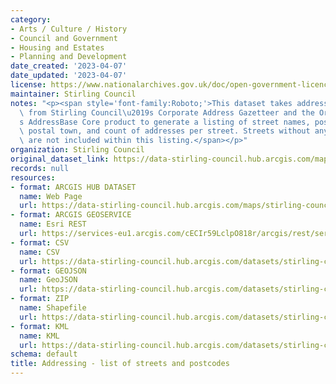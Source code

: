 ```yaml
---
category:
- Arts / Culture / History
- Council and Government
- Housing and Estates
- Planning and Development
date_created: '2023-04-07'
date_updated: '2023-04-07'
license: https://www.nationalarchives.gov.uk/doc/open-government-licence/version/3/
maintainer: Stirling Council
notes: "<p><span style='font-family:Roboto;'>This dataset takes addressing details\
  \ from Stirling Council\u2019s Corporate Address Gazetteer and the Ordnance Survey\u2019\
  s AddressBase Core product to generate a listing of street names, postcodes, town,\
  \ postal town, and count of addresses per street. Streets without any address points\
  \ are not included within this listing.</span></p>"
organization: Stirling Council
original_dataset_link: https://data-stirling-council.hub.arcgis.com/maps/stirling-council::addressing-list-of-streets-and-postcodes
records: null
resources:
- format: ARCGIS HUB DATASET
  name: Web Page
  url: https://data-stirling-council.hub.arcgis.com/maps/stirling-council::addressing-list-of-streets-and-postcodes
- format: ARCGIS GEOSERVICE
  name: Esri REST
  url: https://services-eu1.arcgis.com/cECIr59LclpO818r/arcgis/rest/services/addressing%20-%20list%20of%20streets%20and%20postcodes/FeatureServer/0
- format: CSV
  name: CSV
  url: https://data-stirling-council.hub.arcgis.com/datasets/stirling-council::addressing-list-of-streets-and-postcodes.csv?outSR=%7B%22latestWkid%22%3A3857%2C%22wkid%22%3A102100%7D
- format: GEOJSON
  name: GeoJSON
  url: https://data-stirling-council.hub.arcgis.com/datasets/stirling-council::addressing-list-of-streets-and-postcodes.geojson?outSR=%7B%22latestWkid%22%3A3857%2C%22wkid%22%3A102100%7D
- format: ZIP
  name: Shapefile
  url: https://data-stirling-council.hub.arcgis.com/datasets/stirling-council::addressing-list-of-streets-and-postcodes.zip?outSR=%7B%22latestWkid%22%3A3857%2C%22wkid%22%3A102100%7D
- format: KML
  name: KML
  url: https://data-stirling-council.hub.arcgis.com/datasets/stirling-council::addressing-list-of-streets-and-postcodes.kml?outSR=%7B%22latestWkid%22%3A3857%2C%22wkid%22%3A102100%7D
schema: default
title: Addressing - list of streets and postcodes
---
```

